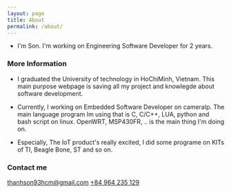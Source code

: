 ```yaml
---
layout: page
title: About
permalink: /about/
---
```


 - I'm Son. I'm working on Engineering Software Developer for 2 years. 

### More Information

 - I graduated the University of technology in HoChiMinh, Vietnam. This main purpose webpage is saving all my project and knowlegde about software development. 

 - Currently, I working on Embedded Software Developer on cameraIp. The main language program Im using that is C, C/C++, LUA, python and bash script on linux. OpenWRT, MSP430FR, .. is the main thing I'm doing on.

 - Especially, The IoT product's really excited, I did some programe on KITs of TI, Beagle Bone, ST and so on. 

### Contact me

[thanhson93hcm@gmail.com](mailto:thanhson93hcm@gmail.com)
[+84 964 235 129](phoneto:+84964235129)